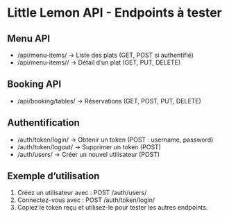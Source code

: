 Little Lemon API - Endpoints à tester
=====================================

Menu API
---------
- /api/menu-items/               -> Liste des plats (GET, POST si authentifié)
- /api/menu-items/<id>/          -> Détail d’un plat (GET, PUT, DELETE)

Booking API
------------
- /api/booking/tables/           -> Réservations (GET, POST, PUT, DELETE)

Authentification
-----------------
- /auth/token/login/             -> Obtenir un token (POST : username, password)
- /auth/token/logout/            -> Supprimer un token (POST)
- /auth/users/                   -> Créer un nouvel utilisateur (POST)

Exemple d’utilisation
---------------------
1. Créez un utilisateur avec : POST /auth/users/
2. Connectez-vous avec : POST /auth/token/login/
3. Copiez le token reçu et utilisez-le pour tester les autres endpoints.
